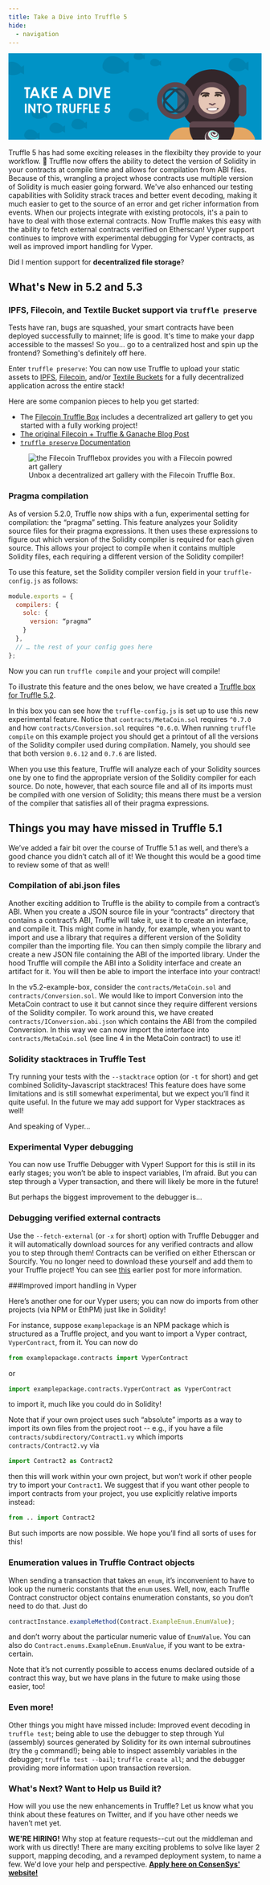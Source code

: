 ```yaml
---
title: Take a Dive into Truffle 5
hide:
  - navigation
---
```


![Take a Dive into Truffle 5 Banner](/img/blog/take-a-dive-into-truffle-5/blog-header.png)

Truffle 5 has had some exciting releases in the flexibilty they provide to your workflow. 🌊 Truffle now offers the ability to detect the version of Solidity in your contracts at compile time and allows for compilation from ABI files. Because of this, wrangling a project whose contracts use multiple version of Solidity is much easier going forward. We've also enhanced our testing capabilities with Solidity strack traces and better event decoding, making it much easier to get to the source of an error and get richer information from events. When our projects integrate with existing protocols, it's a pain to have to deal with those external contracts. Now Truffle makes this easy with the ability to fetch external contracts verified on Etherscan! Vyper support continues to improve with experimental debugging for Vyper contracts, as well as improved import handling for Vyper.

Did I mention support for **decentralized file storage**?

## What's New in 5.2 and 5.3

### IPFS, Filecoin, and Textile Bucket support via `truffle preserve`

Tests have ran, bugs are squashed, your smart contracts have been deployed successfully to mainnet; life is good. It's time to make your dapp accessible to the masses! So you... go to a centralized host and spin up the frontend? Something's definitely off here.

Enter `truffle preserve`: You can now use Truffle to upload your static assets to [IPFS](https://ipfs.io/), [Filecoin](https://filecoin.io/), and/or [Textile Buckets](https://docs.textile.io/buckets/) for a fully decentralized application across the entire stack!

Here are some companion pieces to help you get started:
- The [Filecoin Truffle Box](https://github.com/truffle-box/filecoin-box) includes a decentralized art gallery to get you started with a fully working project!
- [The original Filecoin + Truffle & Ganache Blog Post](/blog/truffle-and-ganache-now-come-in-filecoin-flavor)
- [`truffle preserve` Documentation](/docs/truffle/getting-started/preserving-files-and-content-to-storage-platforms)

<figure>
  <img class="mb-4 w-100" src="https://github.com/truffle-box/filecoin-box/raw/master/screenshots/sample-ui.png?raw=true" alt="the Filecoin Trufflebox provides you with a Filecoin powred art gallery">
  <figcaption class="text-center font-italic">Unbox a decentralized art gallery with the Filecoin Truffle Box.</figcaption>
</figure>

### Pragma compilation

As of version 5.2.0, Truffle now ships with a fun, experimental setting for compilation: the “pragma” setting. This feature analyzes your Solidity source files for their pragma expressions. It then uses these expressions to figure out which version of the Solidity compiler is required for each given source. This allows your project to compile when it contains multiple Solidity files, each requiring a different version of the Solidity compiler!

To use this feature, set the Solidity compiler version field in your `truffle-config.js` as follows:

```javascript
module.exports = {
  compilers: {
    solc: {
      version: “pragma”
    }
  },
  // … the rest of your config goes here
};
```

Now you can run `truffle compile` and your project will compile!

To illustrate this feature and the ones below, we have created a [Truffle box for Truffle 5.2](https://github.com/truffle-box/v5.2-example-box).

In this box you can see how the `truffle-config.js` is set up to use this new experimental feature. Notice that `contracts/MetaCoin.sol` requires `^0.7.0` and how `contracts/Conversion.sol` requires `^0.6.0`. When running `truffle compile` on this example project you should get a printout of all the versions of the Solidity compiler used during compilation. Namely, you should see that both version `0.6.12` and `0.7.6` are listed.

When you use this feature, Truffle will analyze each of your Solidity sources one by one to find the appropriate version of the Solidity compiler for each source. Do note, however, that each source file and all of its imports must be compiled with one version of Solidity; this means there must be a version of the compiler that satisfies all of their pragma expressions.

## Things you may have missed in Truffle 5.1

We’ve added a fair bit over the course of Truffle 5.1 as well, and there’s a good chance you didn’t catch all of it!  We thought this would be a good time to review some of that as well!

### Compilation of abi.json files

Another exciting addition to Truffle is the ability to compile from a contract’s ABI. When you create a JSON source file in your “contracts” directory that contains a contract’s ABI, Truffle will take it, use it to create an interface, and compile it. This might come in handy, for example, when you want to import and use a library that requires a different version of the Solidity compiler than the importing file. You can then simply compile the library and create a new JSON file containing the ABI of the imported library. Under the hood Truffle will compile the ABI into a Solidity interface and create an artifact for it. You will then be able to import the interface into your contract!

In the v5.2-example-box, consider the `contracts/MetaCoin.sol` and `contracts/Conversion.sol`. We would like to import Conversion into the MetaCoin contract to use it but cannot since they require different versions of the Solidity compiler.  To work around this, we have created `contracts/IConversion.abi.json` which contains the ABI from the compiled Conversion. In this way we can now import the interface into `contracts/MetaCoin.sol` (see line 4 in the MetaCoin contract) to use it!

### Solidity stacktraces in Truffle Test

Try running your tests with the `--stacktrace` option (or `-t` for short) and get combined Solidity-Javascript stacktraces!  This feature does have some limitations and is still somewhat experimental, but we expect you’ll find it quite useful.  In the future we may add support for Vyper stacktraces as well!  

And speaking of Vyper...

### Experimental Vyper debugging

You can now use Truffle Debugger with Vyper!  Support for this is still in its early stages; you won’t be able to inspect variables, I’m afraid.  But you can step through a Vyper transaction, and there will likely be more in the future!

But perhaps the biggest improvement to the debugger is...

### Debugging verified external contracts

Use the `--fetch-external` (or `-x` for short) option with Truffle Debugger and it will automatically download sources for any verified contracts and allow you to step through them!  Contracts can be verified on either Etherscan or Sourcify.  You no longer need to download these yourself and add them to your Truffle project!  You can see [this](/blog/debugging-verified-external-contracts-with-truffle-debugger) earlier post for more information.

###Improved import handling in Vyper

Here’s another one for our Vyper users; you can now do imports from other projects (via NPM or EthPM) just like in Solidity!

For instance, suppose `examplepackage` is an NPM package which is structured as a Truffle project, and you want to import a Vyper contract, `VyperContract`, from it.  You can now do

```python
from examplepackage.contracts import VyperContract
```

or

```python
import examplepackage.contracts.VyperContract as VyperContract
```

to import it, much like you could do in Solidity!

Note that if your own project uses such “absolute” imports as a way to import its own files from the project root -- e.g., if you have a file `contracts/subdirectory/Contract1.vy` which imports `contracts/Contract2.vy` via

```python
import Contract2 as Contract2
```

then this will work within your own project, but won’t work if other people try to import your `Contract1`.  We suggest that if you want other people to import contracts from your project, you use explicitly relative imports instead:

```python
from .. import Contract2
```

But such imports are now possible.  We hope you’ll find all sorts of uses for this!

### Enumeration values in Truffle Contract objects

When sending a transaction that takes an `enum`, it’s inconvenient to have to look up the numeric constants that the `enum` uses.  Well, now, each Truffle Contract constructor object contains enumeration constants, so you don’t need to do that.  Just do

```javascript
contractInstance.exampleMethod(Contract.ExampleEnum.EnumValue);
```

and don’t worry about the particular numeric value of `EnumValue`.  You can also do `Contract.enums.ExampleEnum.EnumValue`, if you want to be extra-certain.

Note that it’s not currently possible to access enums declared outside of a contract this way, but we have plans in the future to make using those easier, too!

### Even more!

Other things you might have missed include: Improved event decoding in `truffle test`; being able to use the debugger to step through Yul (assembly) sources generated by Solidity for its own internal subroutines (try the `g` command!); being able to inspect assembly variables in the debugger; `truffle test --bail`; `truffle create all`; and the debugger providing more information upon transaction reversion.

### What's Next? Want to Help us Build it?

How will you use the new enhancements in Truffle? Let us know what you think about these features on Twitter, and if you have other needs we haven’t met yet.

<p class="alert alert-info m-t-2">
<i class="fas fa-info-circle"></i> <strong>WE'RE HIRING!</strong> Why stop at feature requests--cut out the middleman and work with us directly! There are many exciting problems to solve like layer 2 support, mapping decoding, and a revamped deployment system, to name a few. We'd love your help and perspective. <strong><a href="https://consensys.net/open-roles/3004215/">Apply here on ConsenSys' website!</a></strong>
</p>
